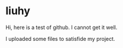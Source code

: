 # liuhy

Hi, here is a test of github. I cannot get it well.

I uploaded some files to satisfide my project.
